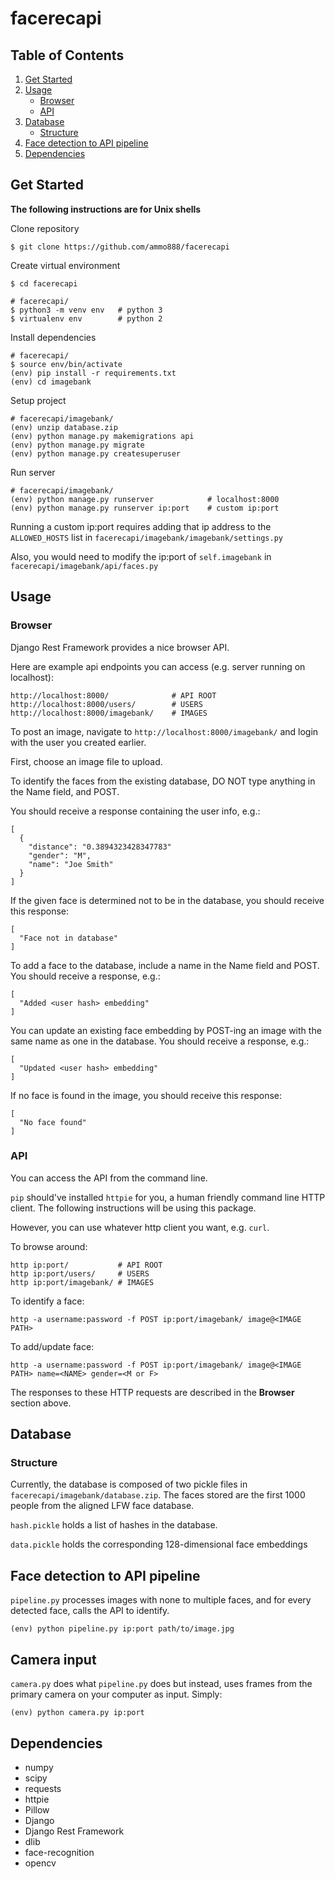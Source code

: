# facerecapi

## Table of Contents
1. [Get Started](#get-started)
2. [Usage](#usage)
    * [Browser](#browser)
    * [API](#api)
3. [Database](#database)
    * [Structure](#structure)
4. [Face detection to API pipeline](#face-detection-to-api-pipeline)
5. [Dependencies](#dependencies)

## Get Started
**The following instructions are for Unix shells**

  Clone repository
  ```fish
  $ git clone https://github.com/ammo888/facerecapi
  ```

  Create virtual environment
  ```fish
  $ cd facerecapi

  # facerecapi/
  $ python3 -m venv env   # python 3
  $ virtualenv env        # python 2
  ```

  Install dependencies
  ```fish
  # facerecapi/
  $ source env/bin/activate
  (env) pip install -r requirements.txt
  (env) cd imagebank
  ```

  Setup project
  ```fish
  # facerecapi/imagebank/
  (env) unzip database.zip
  (env) python manage.py makemigrations api
  (env) python manage.py migrate
  (env) python manage.py createsuperuser
  ```

  Run server
  ```fish
  # facerecapi/imagebank/
  (env) python manage.py runserver            # localhost:8000
  (env) python manage.py runserver ip:port    # custom ip:port
  ```
 
  Running a custom ip:port requires adding that ip address to the `ALLOWED_HOSTS` list in `facerecapi/imagebank/imagebank/settings.py`

  Also, you would need to modify the ip:port of `self.imagebank` in `facerecapi/imagebank/api/faces.py`

## Usage

### Browser

  Django Rest Framework provides a nice browser API.

  Here are example api endpoints you can access (e.g. server running on localhost): 
  ```
  http://localhost:8000/              # API ROOT
  http://localhost:8000/users/        # USERS
  http://localhost:8000/imagebank/    # IMAGES 
  ```
  
  To post an image, navigate to `http://localhost:8000/imagebank/` and login with the user you created earlier.

  First, choose an image file to upload.

  To identify the faces from the existing database, DO NOT type anything in the Name field, and POST.
  
  You should receive a response containing the user info, e.g.:
  ```
  [
    {
      "distance": "0.3894323428347783"
      "gender": "M",
      "name": "Joe Smith"
    }
  ]
  ```
  If the given face is determined not to be in the database, you should receive this response:
  ```
  [
    "Face not in database"
  ]
  ```

  To add a face to the database, include a name in the Name field and POST. You should receive a response, e.g.:
  ```
  [
    "Added <user hash> embedding"
  ]
  ```
  You can update an existing face embedding by POST-ing an image with the same name as one in the database. You should receive a response, e.g.:
  ```
  [
    "Updated <user hash> embedding"
  ]
  ```

  If no face is found in the image, you should receive this response:
  ```
  [
    "No face found"
  ]
  ```

### API
  You can access the API from the command line.

  `pip` should've installed `httpie` for you, a human friendly command line HTTP client. The following instructions will be using this package.

  However, you can use whatever http client you want, e.g. `curl`.

  To browse around:
  ```
  http ip:port/           # API ROOT
  http ip:port/users/     # USERS
  http ip:port/imagebank/ # IMAGES
  ```

  To identify a face:
  ```fish
  http -a username:password -f POST ip:port/imagebank/ image@<IMAGE PATH>
  ```

  To add/update face:
  ```fish
  http -a username:password -f POST ip:port/imagebank/ image@<IMAGE PATH> name=<NAME> gender=<M or F>
  ```

  The responses to these HTTP requests are described in the **Browser** section above.

## Database

### Structure
  Currently, the database is composed of two pickle files in `facerecapi/imagebank/database.zip`.
  The faces stored are the first 1000 people from the aligned LFW face database.

  `hash.pickle` holds a list of hashes in the database.

  `data.pickle` holds the corresponding 128-dimensional face embeddings

<!--
### Making own database
  Included in `facerecapi/` is `embed.py`.

  Running the script should create the `.pickle` files in `outfolder`.
  ```fish
  (env) python embed.py faces outfolder
  ```

  The `faces` folder should be structered as follows:
  ```
  faces/
    name1/
      pic1.jpg
      pic2.jpg
      pic3.jpg
      ...
    name2/
      pic1.jpg
      pic2.jpg
      ...
    name3/
      ...
  ```
  Each named folder should contain at least one image.

  In `embed.py`, the variable `im_total` sets the max number of faces to embed, which is up to your choosing.

-->
## Face detection to API pipeline

  `pipeline.py` processes images with none to multiple faces, and for every detected face, calls the API to identify.
  
  ```fish
  (env) python pipeline.py ip:port path/to/image.jpg
  ```

## Camera input
  
  `camera.py` does what `pipeline.py` does but instead, uses frames from the primary camera on your computer as input. Simply:

  ```fish
  (env) python camera.py ip:port
  ```

## Dependencies
* numpy
* scipy
* requests
* httpie
* Pillow
* Django
* Django Rest Framework
* dlib
* face-recognition
* opencv
